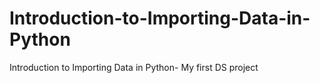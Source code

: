 # Introduction-to-Importing-Data-in-Python
Introduction to Importing Data in Python- My first DS project
